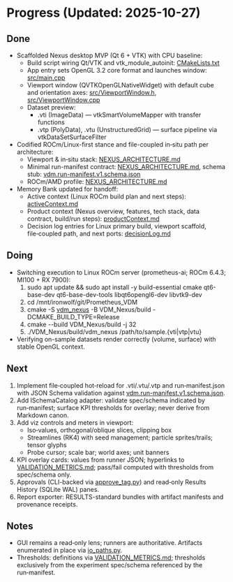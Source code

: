 # Progress (Updated: 2025-10-27)

## Done

- Scaffolded Nexus desktop MVP (Qt 6 + VTK) with CPU baseline:
  - Build script wiring Qt/VTK and vtk_module_autoinit: [CMakeLists.txt](VDM_Nexus/vdm_nexus/CMakeLists.txt:1)
  - App entry sets OpenGL 3.2 core format and launches window: [src/main.cpp](VDM_Nexus/vdm_nexus/src/main.cpp:1)
  - Viewport window (QVTKOpenGLNativeWidget) with default cube and orientation axes: [src/ViewportWindow.h](VDM_Nexus/vdm_nexus/src/ViewportWindow.h:1), [src/ViewportWindow.cpp](VDM_Nexus/vdm_nexus/src/ViewportWindow.cpp:1)
  - Dataset preview:
    - .vti (ImageData) — vtkSmartVolumeMapper with transfer functions
    - .vtp (PolyData), .vtu (UnstructuredGrid) — surface pipeline via vtkDataSetSurfaceFilter
- Codified ROCm/Linux-first stance and file-coupled in‑situ path per architecture:
  - Viewport & in‑situ stack: [NEXUS_ARCHITECTURE.md](VDM_Nexus/NEXUS_ARCHITECTURE.md:133)
  - Minimal run-manifest contract: [NEXUS_ARCHITECTURE.md](VDM_Nexus/NEXUS_ARCHITECTURE.md:144), schema stub: [vdm.run-manifest.v1.schema.json](VDM_Nexus/schemas/vdm.run-manifest.v1.schema.json:1)
  - ROCm/AMD profile: [NEXUS_ARCHITECTURE.md](VDM_Nexus/NEXUS_ARCHITECTURE.md:231)
- Memory Bank updated for handoff:
  - Active context (Linux ROCm build plan and next steps): [activeContext.md](memory-bank/activeContext.md:1)
  - Product context (Nexus overview, features, tech stack, data contract, build/run steps): [productContext.md](memory-bank/productContext.md:1)
  - Decision log entries for Linux primary build, viewport scaffold, file‑coupled path, and next ports: [decisionLog.md](memory-bank/decisionLog.md:1)

## Doing

- Switching execution to Linux ROCm server (prometheus-ai; ROCm 6.4.3; MI100 + RX 7900):
  1) sudo apt update && sudo apt install -y build-essential cmake qt6-base-dev qt6-base-dev-tools libqt6opengl6-dev libvtk9-dev
  2) cd /mnt/ironwolf/git/Prometheus_VDM
  3) cmake -S [vdm_nexus](VDM_Nexus/vdm_nexus/CMakeLists.txt:1) -B VDM_Nexus/build -DCMAKE_BUILD_TYPE=Release
  4) cmake --build VDM_Nexus/build -j 32
  5) ./VDM_Nexus/build/vdm_nexus /path/to/sample.{vti|vtp|vtu}
- Verifying on-sample datasets render correctly (volume, surface) with stable OpenGL context.

## Next

1) Implement file‑coupled hot‑reload for .vti/.vtu/.vtp and run‑manifest.json with JSON Schema validation against [vdm.run-manifest.v1.schema.json](VDM_Nexus/schemas/vdm.run-manifest.v1.schema.json:1).
2) Add ISchemaCatalog adapter: validate spec/schema indicated by run‑manifest; surface KPI thresholds for overlay; never derive from Markdown canon.
3) Add viz controls and meters in viewport:
   - Iso‑values, orthogonal/oblique slices, clipping box
   - Streamlines (RK4) with seed management; particle sprites/trails; tensor glyphs
   - Probe cursor; scale bar; world axes; unit banners
4) KPI overlay cards: values from runner JSON; hyperlinks to [VALIDATION_METRICS.md](derivation/VALIDATION_METRICS.md:1); pass/fail computed with thresholds from spec/schema only.
5) Approvals (CLI-backed via [approve_tag.py](derivation/code/common/authorization/approve_tag.py:1)) and read‑only Results History (SQLite WAL) panes.
6) Report exporter: RESULTS-standard bundles with artifact manifests and provenance receipts.

## Notes

- GUI remains a read‑only lens; runners are authoritative. Artifacts enumerated in place via [io_paths.py](derivation/code/common/io_paths.py:1).
- Thresholds: definitions via [VALIDATION_METRICS.md](derivation/VALIDATION_METRICS.md:1); thresholds exclusively from the experiment spec/schema referenced by the run‑manifest.
